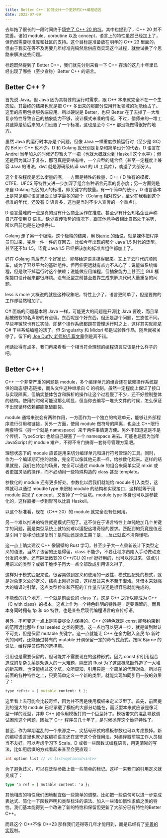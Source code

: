```yaml
---
title: Better C++：如何设计一个更好的C++编程语言
date: 2022-07-09
---
```


去年拖了很长的一段时间终于[填完了 C++ 20 的坑](https://wiki.kimleo.net/articles/cpp20dd/)。其中也提到了，C++ 20 并不完善。诸如 module、coroutine 以及 concept，语言上的特性虽然已经加上了，但仍然需要标准库和社区的支持。这个目标是准备放在明年的 C++ 23 里面的，但由于我实在等不及再要几年标准完稿然后供应商实现这个过程，就尝试换了个思路来解决这些问题。

标题既然提到了 Better C++，我们就先分别来看一下 C++ 存活的这几十年里已经出现了哪些（至少宣称）Better C++ 的语言。

## Better C++ ?

首先说 Java。但 Java 因为其特殊的运行时需求，跟 C++ 本来就完全不在一个生态位。其最终的结果也就是把 C++ 多出来的那部分应用开发领域的功能给占了。这里的应用包括服务端应用。所以硬说是 Better，也只 Better 在了去掉了一大堆复杂特性导致自己的抽象能力不够，设计模式来凑的情况。不过，偷师来的一堆工具链算是给后来的人们设置了一个标准，这也是至今 C++ 都没能做得很好的地方。

虽然 Java 的运行时本身是个问题，但像 Java 一样重度依赖运行时（至少是 GC）的 Better C++ 也不少。D 和 Golang 就分别是复杂和简单设计的代表。D 语言在 Andrei 当年加入的时候还短暂火了一把（也就大概就火到 Haskell 这个水平）；但还是因为其过于复杂，那可真是要啥有啥，一个典型的缝合怪（甚至一定程度上兼容 Java 的语法，dwt 就是源码级转译 swt 的 UI 工具库），劝退了大部分人。

这个复杂程度是怎么衡量的呢，一方面是特性的数量，C++ / D 独有的模板、CTFE、UFCS 等特性又进一步加深了组合各种语言元素的复杂度；另一方面则是来自 Golang 社区的人的标准，即关键字的数量。有一个简单的统计，D 语言基本上是常见编程语言里面关键字最多的那个（Golang 相对较少，至少在我看到这个标准的年代，还没有 C 语言多，这也是当时不少人宣传的一个重点）。

D 语言最难的一点是真的没有什么商业运作在推进。甚至少有什么知名企业声称自己在使用 D 语言。缺少宣传攻势的情况下，跟其他竞争者相比自然处于劣势，所以目前也是在边缘挣扎。

Golang 走了另一个极端。这个极端的结果，用 [Bjarne 的话说](https://www.zhihu.com/answer/82267124 "穿衣服")，就是裸体把程序员勾过来，完后一件一件的穿回去。比如今年出现的那个 Java 1.5 时代的泛型。甚至还不如 1.5，毕竟 Java 1.5 已经把该加的标准库组件都加上了。

好在 Golang 背后有几个好家长，能够给这语言撑得起来。又上了云时代的顺风车，成为了容器平台的基础组件。但再伸更远就有点力不从心了：说能做系统编程，但是砍不掉运行时这个依赖；说能做应用编程，但抽象能力上甚至连 GUI 框架接口设计起来都很麻烦。没有泛型之前甚至要靠生成来解决代码大量重复的问题。

less is more 大概说的就是这种现象吧，特性上少了，语言更简单了，但是要做的工作却猛然增加了。

C# 面临的问题基本跟 Java 一样，可能更大的问题是开源比 Java 要晚，而且早起被微软的名声带的有点偏。东西呢是个好东西，但还是那个问题，生态位不同。早些年微软也有过实验，即整个操作系统都跑在管理运行时之上，这样其实就能拿 C# 干些系统编程的活了。但 Singularity 和 Midori 都是试验性作品，随后就被关停了。留下的 [Joe Duffy 老师的几篇文章](http://joeduffyblog.com/2015/11/03/blogging-about-midori/ "Blogging about Midori")倒是真不错。

闲话扯得有点多，我们再来看看一个相当符合理想的编程语言应该是什么样子的吧。

## Better C++ !

C++ 一个非常严重的问题是 module，多个编译单元的组合还在依赖操作系统提供的动态/静态链接，而头文件这种继承自 C 的机制，虽然一定程度上保证了接口与实现隔离，但确实整体包含和解析的操作让这个过程慢了不少，还不好控制整体的结构。使用的时候可能没那么明显，但当你去编写一堆头文件的时候，怎么保证不出现循环依赖都能抠破脑袋。

module 通常来说会有两种作用，一方面作为一个独立的构建单元，能够让外部程序进行引用和链接，另外一方面，使用 module 做符号的隔离，也会比 C++限行两套特性（另一个就是 namespace）来干两件事情更方便。另外不知道这是不是个传统，TypeScript 也给自己硬塞了一个 namespace 进去。可能也是因为当年 JavaScript 的 module 难产，不得不专门搞得一套符号管理方案吧。

理想状态下的 module 应该是用来切分编译单元和进行符号管理的工具。同时，作为一个编译期可控的对象，完全可以像其他元素一样，给参数化起来。这样的结果就是，我们在特定的场景，完全可以通过 module 的组合来简单实现 mixin 或者更加灵活的操作，而不必动用一些特殊构造的 class 甚至 template。

参数化的 module 还有更多好处。参数化以后我们就能给 module 引入类型，这样就可以通过 moudle type 来限制 module 的结构和实现接口，这样就等于用 module 实现了 concept，又省掉了一个巨坑。module type 本身也可以是参数化的，这样直接一步到胃可以比肩 Haskell。

以这个标准看，现在（C++ 20）的 module 就完全没有任何用。

另一个难以推进的特性就是模式匹配了。这不仅在于语言特性上单纯地加几个关键字的问题，而是类型系统上就特别难以适配这堆奇怪的要求。匹配到的究竟是值还是引用？是移动还是复制？是鸡肋还是派生类？是……反正就说不清你懂吧。

这一点上确实建议 C++ 像隔壁的 Rust 学习，甚至步子大一点重新设计下类型定义的语法。当然了该留的还是得留，class 不能少，不要让程序员陷入手动做动态分发的地步。还有隔壁微软的 C++/CLI 的 ref 挺好用的，也可以抄过来，做点引用语义的类型？或者干脆步子再大一点全部改成引用语义得了。

这样对于模式匹配来说，很容易做到定义和使用的一致性，模式匹配处的模式，就是对象定义处的定义，结构上刚好对应，这样反过来也不至于混淆。凭借本来就强大的编译时引擎，这点类型检查和匹配的工作量应该还是很容易就能完成的。

不能改的几个地方，一个就是前面说的 class 了。这是 C++ 之所以能成为 C++（C with class）的根本，这点上作为一个特色鲜明的特性是一定要保留的。而且本身同时拥有 fp 和 oo 特性，也是某些后现代编程语言的宣传标语。

另外，不可变这一点上是需要尽全力保持的。C++ 的特色就是 const 能够约束到的范围远比那些 final sealed 之类的要远。这一点也可以更进一步，就是做到默认不可变，但是保留 mutable 关键字。这一点就能让 C++ 在全力融入全民 fp 新时代的同时，还能通过特有的 mutable 开洞保留一定的命令式范式，按照 Bjarne 的说法，给程序员该有的选择嘛。

引用也是需要保留的。但可能并不需要现在的这种形式。因为 const 和引用组合造成的复杂关系是劝退人的一大难题，隔壁的 Rust 为了这些概念额外造了一大堆的新东西，也没能绕过这个坑。众所周知，引用只是一个简单的代理对象。所以在前面的各种特性之上，只要简单定义一个新的类型，就能实现如同引用一般的效果了：

```cpp
type ref<t> = { mutable content: t };
```

这里看上去可能会比较奇怪，因为并不再是使用模板来定义泛型了。首先，前面提到的强大的 module 已经承载了模板的大部分功能在，而泛型本来就应该是像泛型一样的泛型，并非 C++ 如今用模板打的一个巨型补丁。模板带来的混乱导致调试困难这个问题，困扰了 C++ 程序员几十年了，是时候抛弃这个诡异特性了。

甚至，作为早期混乱的一个来源之一，尖括号形式的模板参数也可以考虑换掉。新的编程语言里也就少数编程语言还在坚守这个奇怪用法，对编译器前端工作人员相当不友好。可以考虑学习下 Scala，D 或者一些函数式编程语言，用更清晰的写法，比如用后缀的方式看起来甚至会更直观：

```cpp
int option list // vs list<optional<int>>
```

为了避免歧义，可以在泛型参数上做一些简单的标记。这样一来我们的引用定义就变成了：

```haskell
type 'a ref = { mutable content: 'a };
```

其他相应的特性我们因地制宜做一些简单的调整。比如把一些语句可以进一步变成表达式、简化一下函数声明和类型标注的语法、加入一些诸如惰性求值之类的特性。我们基本能得到一个改进了新的特性和保留但更新了大部分已有特性的Better C++。

而且这个 C++不像 C++23 那样我们还得等几年才能用到，而是已经有了[完善的实现](https://ocaml.org/ "The OCaml Programming Language")啦。
